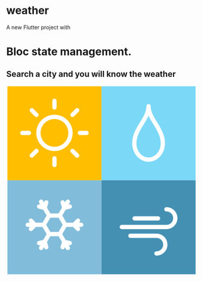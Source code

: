 # weather

A new Flutter project with 
# Bloc state management.

## Search a city and you will know the weather 

![large.png](android%2Fapp%2Fsrc%2Fmain%2Fres%2Fmipmap-hdpi%2Fweatherforecast.png)

